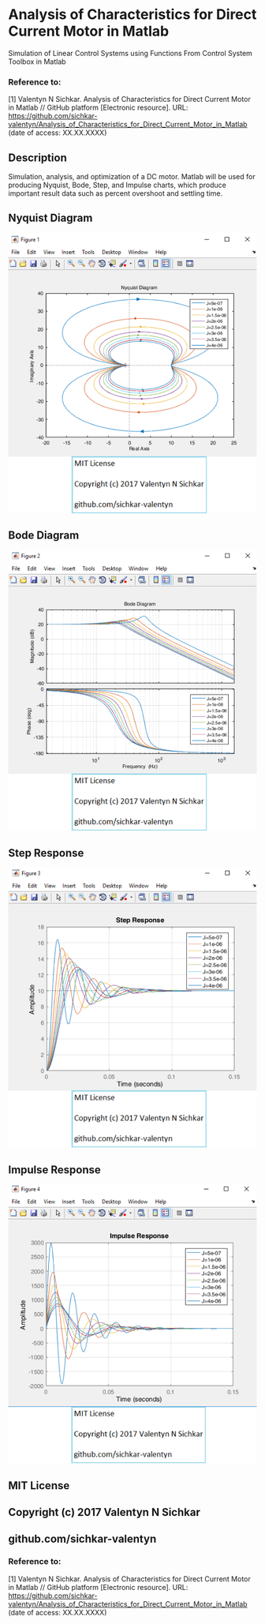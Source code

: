 # Analysis of Characteristics for Direct Current Motor in Matlab
Simulation of Linear Control Systems using Functions From Control System Toolbox in Matlab

### Reference to:
[1] Valentyn N Sichkar. Analysis of Characteristics for Direct Current Motor in Matlab // GitHub platform [Electronic resource]. URL: https://github.com/sichkar-valentyn/Analysis_of_Characteristics_for_Direct_Current_Motor_in_Matlab (date of access: XX.XX.XXXX)

## Description
Simulation, analysis, and optimization of a DC motor. Matlab will be used for producing Nyquist, Bode, Step, and Impulse charts, which produce important result data such as percent overshoot and settling time.

## Nyquist Diagram
![Results](images/Nyquist_Diagram.png)

## Bode Diagram
![Results](images/Bode_Diagram.png)

## Step Response
![Results](images/Step_Response.png)

## Impulse Response
![Results](images/Impulse_Response.png)

## MIT License
## Copyright (c) 2017 Valentyn N Sichkar
## github.com/sichkar-valentyn
### Reference to:
[1] Valentyn N Sichkar. Analysis of Characteristics for Direct Current Motor in Matlab // GitHub platform [Electronic resource]. URL: https://github.com/sichkar-valentyn/Analysis_of_Characteristics_for_Direct_Current_Motor_in_Matlab (date of access: XX.XX.XXXX)
